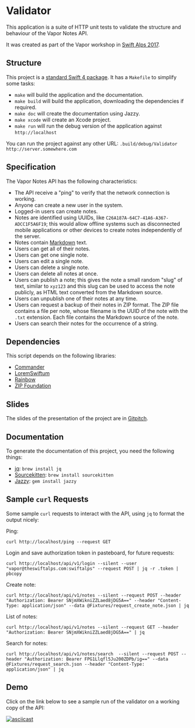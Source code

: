 # Validator

This application is a suite of HTTP unit tests to validate the structure and behaviour of the Vapor Notes API.

It was created as part of the Vapor workshop in [Swift Alps 2017](https://theswiftalps.com/).

## Structure

This project is a [standard Swift 4 package](https://swift.org/package-manager/). It has a `Makefile` to simplify some tasks:

- `make` will build the application and the documentation.
- `make build` will build the application, downloading the dependencies if required.
- `make doc` will create the documentation using Jazzy.
- `make xcode` will create an Xcode project.
- `make run` will run the debug version of the application against `http://localhost`

You can run the project against any other URL: `.build/debug/Validator http://server.somewhere.com`

## Specification

The Vapor Notes API has the following characteristics:

- The API receive a "ping" to verify that the network connection is working.
- Anyone can create a new user in the system.
- Logged-in users can create notes.
- Notes are identified using UUIDs, like `C26A187A-64C7-41A6-A367-ADCC1F5A6F19`; this would allow offline systems such as disconnected mobile applications or other devices to create notes independently of the server.
- Notes contain [Markdown](https://daringfireball.net/projects/markdown/) text.
- Users can get all of their notes.
- Users can get one single note.
- Users can edit a single note.
- Users can delete a single note.
- Users can delete all notes at once.
- Users can publish a note; this gives the note a small random "slug" of text, similar to `xyz123` and this slug can be used to access the note publicly, as HTML text converted from the Markdown source.
- Users can unpublish one of their notes at any time.
- Users can request a backup of their notes in ZIP format. The ZIP file contains a file per note, whose filename is the UUID of the note with the `.txt` extension. Each file contains the Markdown source of the note.
- Users can search their notes for the occurrence of a string.

## Dependencies

This script depends on the following libraries:

- [Commander](https://github.com/kylef/Commander)
- [LoremSwiftum](https://github.com/iamjono/LoremSwiftum)
- [Rainbow](https://github.com/onevcat/Rainbow)
- [ZIP Foundation](https://github.com/weichsel/ZIPFoundation)

## Slides

The slides of the presentation of the project are in [Gitpitch](https://gitpitch.com/TheSwiftAlps/Validator).

## Documentation

To generate the documentation of this project, you need the following things:

- [jq](https://stedolan.github.io/jq/): `brew install jq`
- [Sourcekitten](https://github.com/jpsim/SourceKitten): `brew install sourcekitten`
- [Jazzy](https://github.com/realm/jazzy): `gem install jazzy`

## Sample `curl` Requests

Some sample `curl` requests to interact with the API, using `jq` to format the output nicely:

Ping:

`curl http://localhost/ping --request GET`

Login and save authorization token in pasteboard, for future requests:

`curl http://localhost/api/v1/login --silent --user "vapor@theswiftalps.com:swiftalps" --request POST | jq -r .token | pbcopy`

Create note:

`curl http://localhost/api/v1/notes --silent --request POST --header "Authorization: Bearer SNjmXWikniZZLaed8jDG5A==" --header "Content-Type:
 application/json" --data @Fixtures/request_create_note.json | jq`

List of notes:

`curl http://localhost/api/v1/notes --silent --request GET --header "Authorization: Bearer SNjmXWikniZZLaed8jDG5A==" | jq`

Search for notes:

`curl http://localhost/api/v1/notes/search  --silent --request POST --header "Authorization: Bearer FPG1Llqfl5Ju200ZDPb/ig==" --data @Fixtures/request_search.json --header "Content-Type: application/json" | jq`

## Demo

Click on the link below to see a sample run of the validator on a working copy of the API:

[![asciicast](https://asciinema.org/a/escJ0ywke0Ms1nCL2VGMIaekl.png)](https://asciinema.org/a/escJ0ywke0Ms1nCL2VGMIaekl)

